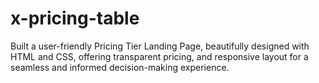 # x-pricing-table
Built a user-friendly Pricing Tier Landing Page, beautifully designed with HTML and CSS, offering transparent pricing, and responsive layout for a seamless and informed decision-making experience.
